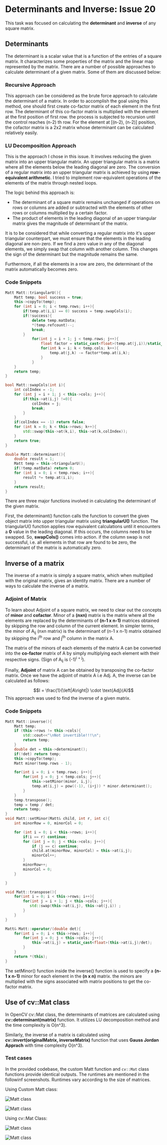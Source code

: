 # Determinants and Inverse: Issue 20
This task was focused on calculating the **determinant** and **inverse** of any square matrix.
## Determinants
The determinant is a scalar value that is a function of the entries of a square matrix. It characterizes some properties of the matrix and the linear map represented by the matrix. There are a number of possible approaches to calculate determinant of a given matrix. Some of them are discussed below:
### Recursive Approach
This approach can be considered as the brute force approach to calculate the determinant of a matrix. In order to accomplish the goal using this method, one should first create co-factor matrix of each element in the first row. The determinant of this co-factor matrix is multiplied with the element at the first position of first row. the process is subjected to recursion until the control reaches (n-2) th row. For the element at [(n-2), (n-2)] position, the cofactor matrix is a 2x2 matrix whose determinant can be calculated relatively easily.

### LU Decomposition Approach
This is the approach I chose in this issue. It involves reducing the given matrix into an upper triangular matrix. An upper triangular matrix is a matrix where all the elements below the leading diagonal are zero. The conversion of a regular matrix into an upper triangular matrix is achieved by using **row-equivalent arithmetic**. I tried to implement row-equivalent operations of the elements of the matrix through nested loops.

The logic behind this approach is:
* The determinant of a square matrix remains unchanged if operations on rows or columns are added or subtracted with the elements of other rows or columns multiplied by a certain factor.
* The product of elements in the leading diagonal of an upper triangular matrix gives the magnitude of determinant of the matrix.

It is to be considered that while converting a regular matrix into it's upper triangular counterpart, we must ensure that the elements in the leading diagonal are non-zero. If we find a zero value in any of the diagonal elements, we simply swap that column with another column. This changes the sign of the determinant but the magnitude remains the same.

Furthermore, if all the elements in a row are zero, the determinant of the matrix automatically becomes zero. 
### Code Snippets
```c++
Matt Matt::triangularU(){
    Matt temp; bool success = true;
    this->copyTo(temp);
    for (int i = 0; i < temp.rows; i++){
        if(temp.at(i,i) == 0) success = temp.swapCols(i);
        if(!success){
            delete temp.matData;
            *(temp.refcount)--;
            break;
        }
            for(int j = i + 1; j < temp.rows; j++){
                float factor = static_cast<float>(temp.at(j,i))/static_cast<float>(temp.at(i,i));
                for(int k = i; k < temp.cols; k++){
                    temp.at(j,k) -= factor*temp.at(i,k);
                }
            }
    }
    return temp;
}

bool Matt::swapCols(int i){
    int colIndex = -1;
    for (int j = i + 1; j < this->cols; j++){
        if(this->at(i,j) !=0){
            colIndex = j;
            break;
        }
    }
    if(colIndex == -1) return false;
    for (int k = 0; k < this->rows; k++){
        std::swap(this->at(k,i), this->at(k,colIndex));
    }
    return true;
}

double Matt::determinant(){
    double result = 1;
    Matt temp = this->triangularU();
    if(!temp.matData) return 0;
    for (int i = 0; i < temp.rows; i++){
        result *= temp.at(i,i);
    }
    return result;
}
```
There are three major functions involved in calculating the determinant of the given matrix.

First, the determinant() function calls the function to convert the given object matrix into upper triangular matrix using **triangularU()** function. The triangularU() function applies row equivalent calculations until it encounters a **0** value in the leading diagonal. If this occurs, the columns need to be swapped. So, **swapCols()** comes into action. if the column swap is not successful, i.e. all elements in that row are found to be zero, the determinant of the matrix is automatically zero.
## Inverse of a matrix
The inverse of a matrix is simply a square matrix, which when multiplied with the original matrix, gives an identity matrix. There are a number of ways to calculate the inverse of a matrix.
### Adjoint of Matrix
To learn about Adjoint of a square matrix, we need to clear out the concepts of **minor** and **cofactor**. Minor of a **(nxn)** matrix is the matrix where all the elements are replaced by the determinants of **(n-1 x n-1)** matrices obtained by skipping the row and column of the current element. In simpler terms, the minor of A<sub>ij</sub> (nxn matrix) is the determinant of (n-1 x n-1) matrix obtained by skipping the i<sup>th</sup> row and j<sup>th</sup> column in the matrix A.

The matrix of the minors of each elements of the matrix A can be converted into the **co-factor** matrix of A by simply multiplying each element with their respective signs. (Sign of A<sub>ij</sub> is (-1)<sup>i + j</sup>).

Finally, **Adjoint** of matrix A can be obtained by transposing the co-factor matrix.
Once we have the adjoint of matrix A i.e Adj. A, the inverse can be calculated as follows:

$$I = \frac{1}{\left|A\right|} \cdot \text{Adj}(A)$$
This approach was used to find the inverse of a given matrix.
### Code Snippets
```c++
Matt Matt::inverse(){
    Matt temp;
    if (this->rows != this->cols){
        std::cout<<"\nNot invertible!!!\n";
        return temp;
    }
    double det = this->determinant();
    if(!det) return temp;
    this->copyTo(temp);
    Matt minor(temp.rows - 1);

    for(int i = 0; i < temp.rows; i++){
        for(int j = 0; j < temp.cols; j++){
            this->setMinor(minor, i,j);
            temp.at(i,j) = pow((-1), (i+j)) * minor.determinant();
        }
    }
    temp.transpose();
    temp = temp / det;
    return temp;
}
void Matt::setMinor(Matt& child, int r, int c){
    int minorRow = 0, minorCol = 0;

    for (int i = 0; i < this->rows; i++){
        if(i == r) continue;
        for (int j = 0; j < this->cols; j++){
            if (j == c) continue;
            child.at(minorRow, minorCol) = this->at(i,j);
            minorCol++;
        }
        minorRow++;
        minorCol = 0;
    }

}

void Matt::transpose(){
    for(int i = 0; i < this->rows; i++){
        for(int j = i + 1; j < this->cols; j++){
           std::swap(this->at(i,j), this->at(j,i)) ;
        }
    }
}

Matt& Matt::operator/(double det){
    for(int i = 0; i < this->rows; i++){
        for(int j = 0; j < this->cols; j++){
            this->at(i,j) = static_cast<float>(this->at(i,j)/det);
        }
    }
    return *(this);
}
```
The setMinor() function inside the inverse() function is used to specify a **(n-1 x n-1)** minor for each element in the **(n x n)** matrix. the minors are multiplied with the signs associated with matrix positions to get the co-factor matrix. 

## Use of cv::Mat class
In OpenCV cv::Mat class, the determinants of matrices are calculated using **cv::determinant(matrix)** function. It utilizes LU decomposition method and the time complexity is O(n^3). 

Similarly, the inverse of a matrix is calculated using **cv::invert(originalMatrix, inverseMatrix)** function that uses **Gauss Jordan Apprach** with time complexity O(n^3).

### Test cases
In the provided codebase, the custom Matt function and `cv::Mat` class functions provide identical outputs.
The runtimes are mentioned in the followinf screenshots. Runtimes vary according to the size of matrices.

Using Custom Matt class:

![Matt class](./testCases/1.png)

![Matt class](./testCases/3.png)

Using cv::Mat Class:

![Matt class](./testCases/2.png)

![Matt class](./testCases/4.png)